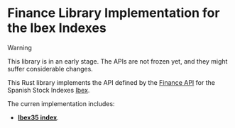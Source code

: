 # Finance Library Implementation for the Ibex Indexes

> [!Warning]
> This library is in an early stage. The APIs are not frozen yet, and they might
> suffer considerable changes.

This Rust library implements the API defined by the [Finance API][financeapi] for
the Spanish Stock Indexes [Ibex][ibexidx].

The curren implementation includes:
- **[Ibex35 index][ibex35]**.


[financeapi]: https://github.com/felipet/finance_api
[ibexidx]: https://www.bolsasymercados.es/bme-exchange/en/Indices/Summary
[ibex35]: https://www.bolsasymercados.es/bme-exchange/en/Indices/Ibex